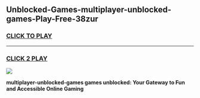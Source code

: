 
## Unblocked-Games-multiplayer-unblocked-games-Play-Free-38zur
<h3>
<a href="https://premium76.site?title=multiplayer-unblocked-games&ref=10A">CLICK TO PLAY</a></h3>
<hr>

<h3>
<a href="https://premium76.site?title=multiplayer-unblocked-games&ref=10A">CLICK 2 PLAY</a>
  
</h3>

<a href="https://premium76.site?title=multiplayer-unblocked-games&ref=10A"><img src="https://clearcache.store/games.png"></a>


**multiplayer-unblocked-games games unblocked: Your Gateway to Fun and Accessible Online Gaming**
